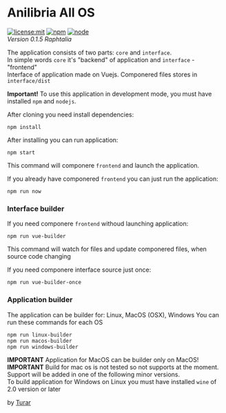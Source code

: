 # Anilibria All OS

[![license:mit](https://img.shields.io/badge/license-mit-blue.svg)](https://opensource.org/licenses/MIT)
[![npm](https://img.shields.io/npm/v/npm.svg)](https://www.npmjs.com/)
[![node](https://img.shields.io/node/v/electron.svg)](https://nodejs.org/)  
*Version 0.1.5 Raphtalia*

The application consists of two parts: `core` and `interface`.  
In simple words `core` it's "backend" of application and `interface` - "frontend"  
Interface of application made on Vuejs. Componered files stores in `interface/dist`

__Important!__ To use this application in development mode, you must have installed `npm` and `nodejs`.  

After cloning you need install dependencies:
```shell
npm install
```

After installing you can run application:
```shell
npm start
```
This command will componere `frontend` and launch the application.


If you already have componered `frontend` you can just run the application:
```shell
npm run now
```

### Interface builder

If you need componere `frontend` withoud launching application:
```shell
npm run vue-builder
```
This command will watch for files and update componered files, when source code changing

If you need componere interface source just once:
```shell
npm run vue-builder-once
```

### Application builder
The application can be builder for: Linux, MacOS (OSX), Windows
You can run these commands for each OS
```shell
npm run linux-builder
npm run macos-builder
npm run windows-builder
```
__IMPORTANT__ Application for MacOS can be builder only on MacOS!  
__IMPORTANT__ Build for mac os is not tested so not supports at the moment.
Support will be added in one of the following minor versions.  
To build application for Windows on Linux you must have installed `wine` of 2.0 version or later

by [Turar](https://vk.com/turarabu)